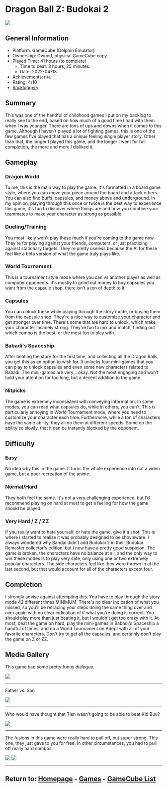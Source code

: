 # Dragon Ball Z: Budokai 2

![](./Assets/DBZB2Complete.png)

## General Information

- Platform: GameCube (Dolphin Emulator)
- Ownership: Owned, physical GameCube copy.
- Played Time: 41 hours (to complete)
	- Time to beat: 3 hours, 25 minutes. 
	- Date: 2022-04-13
- Achievements: n/a
- Rating: 4/10
- [Backloggery](https://www.backloggery.com/games.php?user=QueenRaven29&search=Dragon+Ball+Z%3A+Budokai+2)

## Summary
This was one of the handful of childhood games I put on my backlog to really see to the end, based on how much of a good time I had with them when I was younger. There are tons of ups and downs when it comes to this game. Although I haven't played a lot of fighting games, this is one of the few games I've played that has a unique feeling single player story. Other than that, the longer I played this game, and the longer I went for full completion, the more and more I disliked it. 

## Gameplay
### **Dragon World** 
To me, this is the main way to play the game. It's formatted in a board game style, where you can move your piece around the board and attack others. You can also find buffs, capsules, and money above and underground. In my opinion, playing through this once or twice is the best way to experience this game, it's fun to discover where things are and how you combine your teammates to make your character as strong as possible. 

### **Dueling/Training**
You most likely won't play these much if you're coming to the game now. They're for playing against your friends, computers, or just practicing against stationary targets. They're pretty useless because the AI for these feel like a beta version of what the game truly plays like. 

### **World Tournament**
This is a tournament style mode where you can vs another player as well as computer opponents. It's mostly to grind out money to buy capsules you want from the capsule shop, there isn't a ton of depth to it. 

### **Capsules**
You can unlock these while playing through the story mode, or buying them from the capsule shop. They're a nice way to customize your character and get stronger over time. There's some that are hard to unlock, which make your character insanely strong. They're fun to mix and match, finding out which combo is the best, or the most fun to play with. 

### **Babadi's Spaceship**
After beating the story for the first time, and collecting all the Dragon Balls, you get this as an option to wish for. It unlocks four mini-games that you can play to unlock capsules and even some new characters related to Babadi. The mini-games are very... okay. Not the most engaging and won't hold your attention for too long, but a decent addition to the game. 

### **Nitpicks**
The game is extremely inconsistent with conveying information. In some modes, you can read what capsules do, while in others, you can't. This is particularly annoying in World Tournament mode, where you need to customize your character each time. Furthermore, while a ton of characters have the same ability, they all do them at different speeds. Some do the ability so slowly, that it can be instantly blocked by the opponent. 

## Difficulty
### **Easy**
No idea why this in the game. It turns the whole experience into not a video game, but a poor recreation of the anime.

### **Normal/Hard**
They both feel the same. It's not a very challenging experience, but I'd recommend playing on hard at most to get a feeling for how the game should be played. 

### **Very Hard / Z / ZZ**
If you really want to hate yourself, or hate the game, give it a shot. This is where I started to realize it was probably designed to be shovleware. I always wondered why Bandai didn't add Budokai 2 in their Budokai Remaster collector's edition, but I now have a pretty good suspicion. The game is broken, the characters have no balance at all, and the only way to win these modes is to play very safe, only using one or two extremely popular characters. The side characters feel like they were thrown in at the last second, but that would account for all of the characters except four. 

## Completion
I strongly advise against attempting this. You have to play through the story mode 42 different times MINIMUM. There's no clear indication of what you missed, so you'll be retracing your steps doing the same thing over and over again with no clear indication of if what you're doing is correct. You should play more than just beating it, but I wouldn't get too crazy with it. At most, beat the game on hard, play the mini-games in Babadi's Spaceship a handful of times, and do a World Tournament on Adept with all of your favorite characters. Don't try to get all the capsules, and certainly don't play the game on Z or ZZ. 

## Media Gallery

This game had some pretty funny dialogue.

![](./Assets/DBZB2Dialogue.png)

***

Father vs. Son

![](./Assets/DBZB2FvS.png)

***

Who would have thought that Tien wasn't going to be able to beat Kid Buu?

![](./Assets/DBZB2TienDead.png)

***

The fusions in this game were really hard to pull off, but super strong. This one, they just gave to you for free. In other circumstances, you had to pull off really hard combos. 

![](./Assets/DBZB2Fusion1.png) ![](./Assets/DBZB2Fusion2.png)

* * *
## Return to: [Homepage](/Home) - [Games](/Games/Home) - [GameCube List](/GameCube/Home)